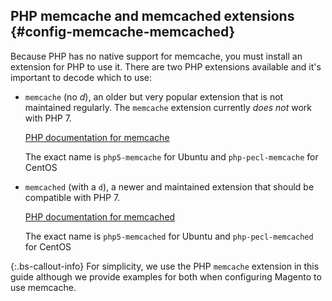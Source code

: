 ## PHP memcache and memcached extensions   {#config-memcache-memcached}

Because PHP has no native support for memcache, you must install an extension for PHP to use it. There are two PHP extensions available and it's important to decode which to use:

*  `memcache` (no *d*), an older but very popular extension that is not maintained regularly. The `memcache` extension currently *does not* work with PHP 7.

   [PHP documentation for memcache](https://php.net/manual/en/book.memcache.php)

   The exact name is `php5-memcache` for Ubuntu and `php-pecl-memcache` for CentOS

*  `memcached` (with a `d`), a newer and maintained extension that should be compatible with PHP 7.

   [PHP documentation for memcached](https://php.net/memcached)

   The exact name is `php5-memcached` for Ubuntu and `php-pecl-memcached` for CentOS

 {:.bs-callout-info}
For simplicity, we use the PHP `memcache` extension in this guide although we provide examples for both when configuring Magento to use memcache.
